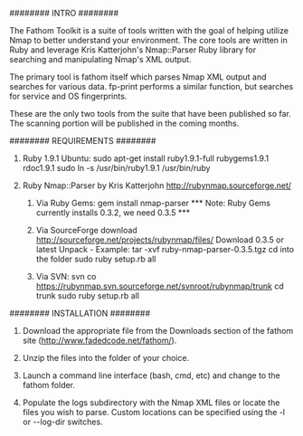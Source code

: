 ######## INTRO ########

The Fathom Toolkit is a suite of tools written with the goal of helping utilize 
Nmap to better understand your environment. The core tools are written in Ruby 
and leverage Kris Katterjohn's Nmap::Parser Ruby library for searching and 
manipulating Nmap's XML output. 

The primary tool is fathom itself which parses Nmap XML output and searches 
for various data.  fp-print performs a similar function, but searches for
service and OS fingerprints.

These are the only two tools from the suite that have been published so far.
The scanning portion will be published in the coming months.



######## REQUIREMENTS ########

1. Ruby 1.9.1
	Ubuntu:
		sudo apt-get install ruby1.9.1-full rubygems1.9.1 rdoc1.9.1
		sudo ln -s /usr/bin/ruby1.9.1 /usr/bin/ruby

2. Ruby Nmap::Parser by Kris Katterjohn
   http://rubynmap.sourceforge.net/

	1.  Via Ruby Gems:	gem install nmap-parser
	    *** Note: Ruby Gems currently installs 0.3.2, we need 0.3.5 ***

	2.  Via SourceForge download
		http://sourceforge.net/projects/rubynmap/files/
		Download 0.3.5 or latest
		Unpack - Example:   tar -xvf ruby-nmap-parser-0.3.5.tgz
		cd into the folder
		sudo ruby setup.rb all	

	3.  Via SVN:
		svn co https://rubynmap.svn.sourceforge.net/svnroot/rubynmap/trunk 
		cd trunk
		sudo ruby setup.rb all
	
######## INSTALLATION ########


1. Download the appropriate file from the Downloads section of the fathom site 
   (http://www.fadedcode.net/fathom/).

2. Unzip the files into the folder of your choice.

3. Launch a command line interface (bash, cmd, etc) and change to the fathom folder.

4. Populate the logs subdirectory with the Nmap XML files or locate the files you wish 
   to parse. Custom locations can be specified using the -l or --log-dir switches.
